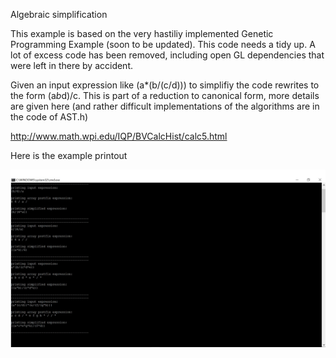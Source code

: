 Algebraic simplification

This example is based on the very hastiliy implemented Genetic Programming Example
(soon to be updated). This code needs a tidy up. A lot of excess code has been removed,
including open GL dependencies that were left in there by accident.

Given an input expression like (a*(b/(c/d))) to simplifiy the code rewrites
to the form (a*b*d)/c. This is part of a reduction to canonical form, more details
are given here (and rather difficult implementations of the algorithms are in the code
of AST.h)

http://www.math.wpi.edu/IQP/BVCalcHist/calc5.html

Here is the example printout

<img src="output.jpg"></img>